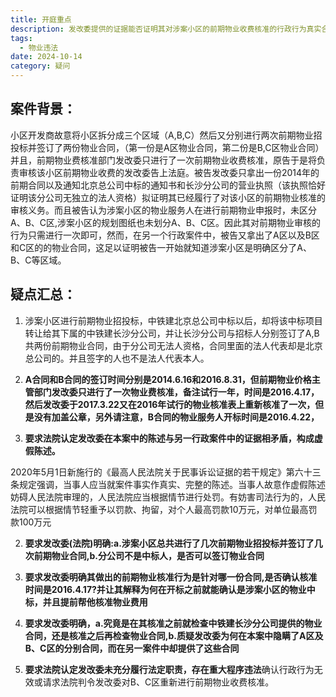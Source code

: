 ```yaml
---
title: 开庭重点
description: 发改委提供的证据能否证明其对涉案小区的前期物业收费核准的行政行为真实合法有效？
tags:
  - 物业违法
date: 2024-10-14
category: 疑问
---
```

## 案件背景：
小区开发商故意将小区拆分成三个区域（A,B,C）然后又分别进行两次前期物业招投标并签订了两份物业合同，（第一份是A区物业合同，第二份是B,C区物业合同）并且，前期物业费核准部门发改委只进行了一次前期物业收费核准，原告于是将负责审核该小区前期物业收费的发改委告上法庭。被告发改委只拿出一份2014年的前期合同以及通知北京总公司中标的通知书和长沙分公司的营业执照（该执照恰好证明该分公司无独立的法人资格）拟证明其已经履行了对该小区的前期物业核准的审核义务。而且被告认为涉案小区的物业服务人在进行前期物业申报时，未区分A、B、C区,涉案小区的规划图纸也未划分A、B、C区。因此其对前期物业审核的行为只需进行一次即可，然而，在另一个行政案件中，被告又拿出了A区以及B区和C区的的物业合同，这足以证明被告一开始就知道涉案小区是明确区分了A、B、C等区域。

## 疑点汇总：
1. 涉案小区进行前期物业招投标，中铁建北京总公司中标以后，却将该中标项目转让给其下属的中铁建长沙分公司，并让长沙分公司与招标人分别签订了A,B共两份前期物业合同，由于分公司无法人资格，合同里面的法人代表却是北京总公司的。并且签字的人也不是法人代表本人。

2. **A合同和B合同的签订时间分别是2014.6.16和2016.8.31，但前期物业价格主管部门发改委只进行了一次物业费核准，备注试行一年，时间是2016.4.17，然后发改委于2017.3.22又在2016年试行的物业核准表上重新核准了一次，但是没有加盖公章，另外请注意，B合同的物业服务人开标时间是2016.4.22，**

1.  **要求法院认定发改委在本案中的陈述与另一行政案件中的证据相矛盾，构成虚假陈述。**

2020年5月1日新施行的《最高人民法院关于民事诉讼证据的若干规定》第六十三条规定强调，当事人应当就案件事实作真实、完整的陈述。当事人故意作虚假陈述妨碍人民法院审理的，人民法院应当根据情节进行处罚。有妨害司法行为的，人民法院可以根据情节轻重予以罚款、拘留，对个人最高罚款10万元，对单位最高罚款100万元

2. **要求发改委(法院)明确:a.涉案小区总共进行了几次前期物业招投标并签订了几次前期物业合同,b.分公司不是中标人，是否可以签订物业合同**

3. **要求发改委明确其做出的前期物业核准行为是针对哪一份合同,是否确认核准时间是2016.4.17?并让其解释为何在开标之前就能确认是涉案小区的物业中标，并且提前帮他核准物业费用**

4. **要求发改委明确，a.究竟是在其核准之前就检查中铁建长沙分公司提供的物业合同，还是核准之后再检查物业合同,b.质疑发改委为何在本案中隐瞒了A区及B、C区的分别合同，而在另一案件中却提供了这些合同**

5. **要求法院认定发改委未充分履行法定职责，存在重大程序违法**确认行政行为无效或请求法院判令发改委对B、C区重新进行前期物业收费核准。